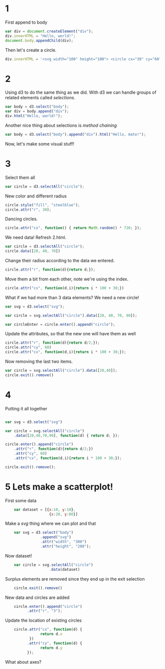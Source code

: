 # 1
First append to body 
```javascript
var div = document.createElement("div");
div.innerHTML = "Hello, world!";
document.body.appendChild(div);
```


Then let's create a circle. 
```javascript
div.innerHTML = '<svg width="100" height="100"> <circle cx="30" cy="60" r="10"></circle></svg>' 
```


# 2

Using d3 to do the same thing as we did. With d3 we can handle groups of related
elements called *selections*. 
```javascript
var body = d3.select("body");
var div = body.append("div");
div.html("Hello, world!");
```

Another nice thing about selections is *method chaining*
```javascript
var body = d3.select("body").append("div").html("Hello, mate!");
```

Now, let's make some visual stuff! 

# 3


Select them all
```javascript
var circle = d3.selectAll("circle");
```

New color and different radius 

```javascript
circle.style("fill", "steelblue");
circle.attr("r", 30);
``` 

Dancing circles. 

```javascript
circle.attr("cx", function() { return Math.random() * 720; });
```

We need data! Refresh 2.html. 

```javascript
var circle = d3.selectAll("circle");
circle.data([20, 40, 70])
```

Change their radius according to the data we entered. 
```javascript
circle.attr("r", function(d){return d;});
```

Move them a bit from each other, note we're using the index. 
```javascript
circle.attr("cx", function(d,i){return i * 100 + 30;})
```

What if we had more than 3 data elements? We need a new circle! 

```javascript 
var svg = d3.select("svg");

var circle = svg.selectAll("circle").data([20, 40, 70, 90]);

var circleEnter = circle.enter().append("circle");

```

Update the attributes, so that the new one will have them as well 
```javascript
circle.attr("r", function(d){return d/2;});
circle.attr("cy", 60) 
circle.attr("cx", function(d,i){return i * 100 + 30;});
```

Now removing the last two items. 
```javascript
var circle = svg.selectAll("circle").data([20,40]);
circle.exit().remove() 
```

# 4 

Putting it all together

```javascript 

var svg = d3.select("svg") 

var circle = svg.selectAll("circle")
    .data([20,40,70,90], function(d) { return d; });

circle.enter().append("circle")
    .attr("r", function(d){return d/2;})
    .attr("cy", 60) 
    .attr("cx", function(d,i){return i * 100 + 30;});

circle.exit().remove();
```

# 5 Lets make a scatterplot! 

First some data
```javascript
    var dataset = [{x:10, y:10}, 
                    {x:20, y:80}]
``` 

Make a *svg* thing where we can plot and that 
```javascript 
    var svg = d3.select("body")
                .append("svg")
                .attr("width", "300")
                .attr("height", "200"); 
```

Now dataset! 
```javascript 
    var circle = svg.selectAll("circle")
                    .data(dataset) 
```

Surplus elements are removed since they end up in the exit selection
```javascript
    circle.exit().remove() 
```

New data and circles are added 
```javascript
    circle.enter().append("circle")   
          .attr("r", "3");
```

Update the location of existing circles 
```javascript
    circle.attr("cx", function(d) {
                return d.x
           })
          .attr("cy", function(d) {
                return d.y
          });
```

What about axes? 
